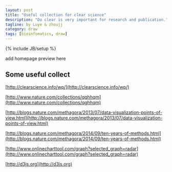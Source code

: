 ```yaml
---
layout: post
title: "Useful collection for clear science"
description: "Do clear is very important for research and publication."
tagline: by Luye & zhoujj
category: draw
tags: [bioinfomatics, draw]
---
```

{% include JB/setup %}

add homepage preview here

<!--more-->


## Some useful collect


[http://clearscience.info/wp/](http://clearscience.info/wp/)


[http://www.nature.com/collections/qghhqm](http://www.nature.com/collections/qghhqm)


[http://blogs.nature.com/methagora/2013/07/data-visualization-points-of-view.html](http://blogs.nature.com/methagora/2013/07/data-visualization-points-of-view.html)


[http://blogs.nature.com/methagora/2014/09/ten-years-of-methods.html](http://blogs.nature.com/methagora/2014/09/ten-years-of-methods.html)

[http://www.onlinecharttool.com/graph?selected_graph=radar](http://www.onlinecharttool.com/graph?selected_graph=radar)

[http://d3js.org](http://d3js.org)
